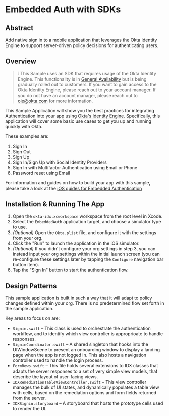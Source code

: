 # Embedded Auth with SDKs

## Abstract

Add native sign in to a mobile application that leverages the Okta Identity Engine to support server-driven policy decisions for authenticating users.

## Overview

> :grey_exclamation: This Sample uses an SDK that requires usage of the Okta Identity Engine. 
This functionality is in [General Availability](https://developer.okta.com/docs/reference/releases-at-okta/#general-availability-ga) but is being gradually rolled out to customers. If you want to gain access to the Okta Identity Engine, please reach out to your account manager. If you 
do not have an account manager, please reach out to oie@okta.com for more information.

This Sample Application will show you the best practices for integrating Authentication into your app
using [Okta's Identity Engine](https://developer.okta.com/docs/guides/oie-intro/). Specifically, this 
application will cover some basic use cases to get you up and running quickly with Okta.

These examples are:

1. Sign In
2. Sign Out
3. Sign Up
4. Sign In/Sign Up with Social Identity Providers
5. Sign In with Multifactor Authentication using Email or Phone
6. Password reset using Email

For information and guides on how to build your app with this sample, please take a look at the [iOS guides for Embedded Authentication](https://developer.okta.com/docs/guides/oie-embedded-common-org-setup/ios/main/)

## Installation & Running The App

1. Open the `okta-idx.xcworkspace` workspace from the root level in Xcode. 
2. Select the `EmbeddedAuth` application target, and choose a simulator type to use.
3. *(Optional)* Open the `Okta.plist` file, and configure it with the settings from your org.
4. Click the "Run" to launch the application in the iOS simulator.
5. *(Optional)* If you didn't configure your org settings in step 3, you can instead input your org settings within the initial launch screen (you can re-configure these settings later by tapping the `Configure` navigation bar button item).
6. Tap the "Sign In" button to start the authentication flow.

## Design Patterns

This sample application is built in such a way that it will adapt to policy changes defined within your org. There is no predetermined flow set forth in the sample application.

Key areas to focus on are:

* `Signin.swift` – This class is used to orchestrate the authentication workflow, and to identify which view controller is approprioate to handle responses.
* `SigninCoordinator.swift` – A shared singleton that hooks into the UIWindowScene to present an onboarding window to display a landing page when the app is not logged in. This also hosts a navigation controller used to handle the login process.
* `FormRows.swift` – This file holds several extensions to IDX classes that adapts the server responses to a set of very simple view models, that describe the layout of user-facing views.
* `IDXRemediationTableViewController.swift` – This view controller manages the bulk of UI states, and dynamically populates a table view with cells, based on the remediation options and form fields returned from the server.
* `IDXSignin.storyboard` – A storyboard that hosts the prototype cells used to render the UI.
